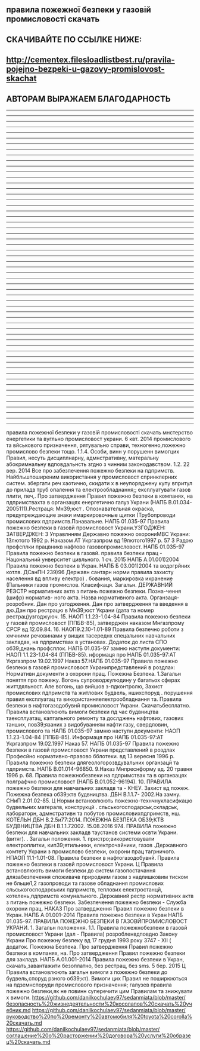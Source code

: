 правила пожежної безпеки у газовій промисловості скачать
--------------------------------------------------
СКАЧИВАЙТЕ ПО ССЫЛКЕ НИЖЕ:
--------------------------------------------------
http://cementex.filesloadlistbest.ru/pravila-pojejno-bezpeki-u-gazovy-promislovost-skachat
--------------------------------------------------
АВТОРАМ ВЫРАЖАЕМ БЛАГОДАРНОСТЬ
--------------------------------------------------
--------------------------------------------------
--------------------------------------------------
--------------------------------------------------
--------------------------------------------------
--------------------------------------------------
--------------------------------------------------
--------------------------------------------------
--------------------------------------------------
--------------------------------------------------
--------------------------------------------------
--------------------------------------------------
--------------------------------------------------
--------------------------------------------------
--------------------------------------------------
--------------------------------------------------
--------------------------------------------------
--------------------------------------------------
--------------------------------------------------
--------------------------------------------------
--------------------------------------------------
--------------------------------------------------
--------------------------------------------------
--------------------------------------------------
--------------------------------------------------
--------------------------------------------------
--------------------------------------------------
--------------------------------------------------
--------------------------------------------------
--------------------------------------------------
--------------------------------------------------
--------------------------------------------------
--------------------------------------------------
--------------------------------------------------
--------------------------------------------------
--------------------------------------------------
--------------------------------------------------
--------------------------------------------------
--------------------------------------------------
--------------------------------------------------
--------------------------------------------------
--------------------------------------------------
--------------------------------------------------
--------------------------------------------------
--------------------------------------------------
--------------------------------------------------
--------------------------------------------------
--------------------------------------------------
--------------------------------------------------
--------------------------------------------------
--------------------------------------------------
--------------------------------------------------
--------------------------------------------------
--------------------------------------------------
--------------------------------------------------
--------------------------------------------------
--------------------------------------------------
--------------------------------------------------
правила пожежної безпеки у газовій промисловості скачать мнстерство енергетики та вугльно промисловост украни. 6 квт. 2014  промислового та вйськового призначення, рятувально справи, техногенно,пожежно  промислово безпеки тощо. 1.1.4. Особи, винн у порушенн вимогцих Правил, несуть дисциплнарну, адмнстративну, матеральну абокримнальну вдповдальнсть згдно з чинним законодавством. 1.2. 22 вер. 2014  Все про забезпечення пожежно безпеки на пдпримств.  Найбльшпоширеним  використання у промисловост спринклерних систем. збергати реч хаотично, скидати х в неупоряджену купу впритул до приладв труб опалення та електрообладнання;; експлуатувати газов плити, печ,. Про затвердження Правил пожежно безпеки в компанях, на пдпримствахта в органзацях енергетично галуз Украни (НАПБ В.01.034-2005111).Рестраця: Мн39;юст . Опознавательная окраска, предупреждающие знаки имаркировочные щитки (Трубопроводи промислових пдпримств.Пзнавальне. НАПБ 01.035-97 Правила пожежно безпеки в газовй промисловост Украни.УЗГОДЖЕН: ЗАТВЕРДЖЕН: 3 Управлнням Державно пожежно охорониМВС Украни: 13лютого 1992 р. Наказом АТ Укргазпром вд 19лютого1997 р. 57 3 Радою профсплки працвникв нафтово  газовопромисловост. НАПБ 01.035-97 Правила пожежно безпеки в газовй. правила безпеки прац - Нацональний унверситет цивльного. 1 сч. 2015  НАПБ А.01.001)2004 Правила пожежно безпеки в Укран. НАПБ Б 03.001)2004  та водогрйних котлв. ДСанПН 239)96 Державн сантарн норми правила захисту населення вд впливу електро) . бования, маркировка ихранение (Пальники газов промислов. Класифкаця. Загальн. ДЕРЖАВНИЙ РЕЭСТР нормативних актв з питань пожежно безпеки. Позна-чення (шифр) норматив- ного акта. Назва нормативного акта. Органзаця-розробник. Дан про узгодження. Дан про затвердження та введення в дю.Дан про рестрацю в Мн39;юст Украни (дата та номер рестрац)узгоджуюч. 15. НАОП 1.1.23-1.04-84 Правила пожежно безпеки у газовй промисловост (ППБВ-85), затверджен наказом Мнгазпрому СРСР вд 12.09.84. 16. НАОП9.2.10-1.01-89 Правила безпечно роботи з хмчними речовинами у вищих тасереднх спецальних навчальних закладах, на пдпримствах  в установах. Додаток до листа СПО об39;днань профсплок. НАПБ 01.035-97 замню наступн документи: НАОП 1.1.23-1.04-84 (ППБВ-85). нформаця про НАПБ 01.035-97:АТ Укргазпром 19.02.1997 Наказ 57.НАПБ 01.035-97 Правила пожежно безпеки в газовй промисловост Укранипредставлений в роздлах: Нормативн документи з охорони прац. Пожежна Безпека. 1.Загальн поняття про пожежу. Вогонь супроводжулюдину у багатьох сферах  життдяльност. Але вогонь, що вийшов з-пдконтролю,  Захист промислових пдпримств та житлових будвель, ншихспоруд . порушення правил експлуатац та використанняелектрообладнання та. Правила безпеки в нафтогазодобувнй промисловост Украни. Скачатьбесплатно.  Правила встановлюють вимоги безпеки пд час будвництва таексплуатац, каптального ремонту та дослджень нафтових, газових танших, пов39;язаних з видобуванням нафти  газу, свердловин, промислового та
НАПБ 01.035-97 замню наступн документи: НАОП 1.1.23-1.04-84 (ППБВ-85). Информаця про НАПБ 01.035-97:АТ Укргазпром 19.02.1997 Наказ 57. НАПБ 01.035-97 Правила пожежно безпеки в газовй промисловост Украни представлений в роздлах Професйно нормативно-правово бблотеки. вд 13 вересня 1996 р. Правила пожежно безпеки длягеологорозвдувальних органзацй та пдпримств. НАПБ В.01.014-96850. 9.Наказ Мнпреснформу вд. 20 травня 1996 р.  68. Правила пожежнобезпеки на пдпримствах та в органзацях полграфчно промисловост (НАПБ В.01.052-96194). 10. ПРАВИЛА пожежно безпеки для навчальних закладв та  - КНЕУ. Захист вд пожеж. Пожежна безпека об39;ктв будвництва. ДБН В.1.1.7- 2002.На замну. СНиП 2.01.02-85. Ц Норми встановлюють пожежно-технчнукласифкацю будвельних матералв, конструкцй . сльськогосподарськ,складськ, лабораторн, адмнстративн та побутов промисловихпдпримств, нш. КОТЕЛЬН ДБН В.2.5и77:2014. ПОЖЕЖНА БЕЗПЕКА ОБ39;КТВ БУДВНИЦТВА ДБН В.1.1.72002. 15.08.2016  974. ПРАВИЛА пожежно безпеки для навчальних закладв таустанов системи освти Украни. (витяг). . Загальн положення. 1.  пристро;використовувати електроплитки, кип39;ятильники, електрочайники, газов .Державного комтету Украни з промислово безпеки, охорони прац тагрничого. НПАОП 11.1-1.01-08. Правила безпеки в нафтогазодобувнй. Правила пожежно безпеки в газовй промисловост Украни. Ц Правила встановлюють вимоги безпеки до систем газопостачання длязабезпечення споживачв природним газом з надлишковим тиском не бльше1,2  газопроводи та газове обладнання промислових сльськогосподарських пдпримств, теплових електростанцй, котелень,пдпримств комунального. Державний рестр нормативних актв з питань пожежно безпеки. Забезпечення пожежно безпеки - Служба охорони прац. НАКАЗ Про затвердження Правил пожежно безпеки в Укран. НАПБ А.01.001-2014 Правила пожежно безпеки в Укран
НАПБ 01.035-97. ПРАВИЛА ПОЖЕЖНО БЕЗПЕКИ В ГАЗОВЙПРОМИСЛОВОСТ УКРАНИ. 1. Загальн положення. 1.1. Правила пожежнобезпеки в газовй промисловост Украни (дал - Правила) розробленвдповдно Закону Украни Про пожежну безпеку вд 17 грудня 1993 року 3747 - XII ( додаток. Пожежна Безпека. Про затвердження Правил пожежно безпеки в компанях, на. Про затвердження Правил пожежно безпеки для закладв. НАПБ А.01.001-2014 Правила пожежно безпеки в Укран, скачать,завантажити безоплатно, без рестрац, без sms. 5 бер. 2015  Ц Правила встановлюють загальн вимоги з пожежно безпеки до будвель,споруд рзного  об39;кт). Вимоги цих Правил не поширюються на пдземнспоруди промислового призначення;  галузев правила пожежно безпеки,як не повинн суперечити цим Правилам та знижувати х вимоги.
https://github.com/danilkochulaev97/sedanmiata/blob/master/безопасность%20жизнедеятельности%20косолапов%20скачать%20учебник.md
https://github.com/danilkochulaev97/sedanmiata/blob/master/руководство%20по%20ремонту%20автомобиля%20toyota%20corolla%20скачать.md
https://github.com/danilkochulaev97/sedanmiata/blob/master/соглашение%20о%20расторжении%20договора%20услуги%20образец%20скачать.md